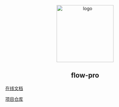 <p align="center"><a href="https://xugaoyi.com/" target="_blank" rel="noopener noreferrer"><img width="180" src="https://cdn.jsdelivr.net/gh/xugaoyi/image_store/blog/20200409124835.png" alt="logo"></a></p>


<h2 align="center">flow-pro</h2>

[在线文档](https://docs.ddoogg.cn/)

[项目仓库](https://github.com/dong-jianbin/flow-pro)
